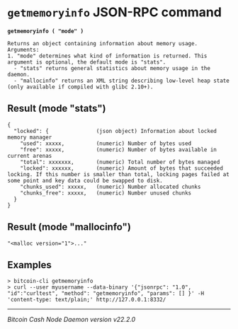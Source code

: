 `getmemoryinfo` JSON-RPC command
================================

**`getmemoryinfo ( "mode" )`**

```
Returns an object containing information about memory usage.
Arguments:
1. "mode" determines what kind of information is returned. This argument is optional, the default mode is "stats".
  - "stats" returns general statistics about memory usage in the daemon.
  - "mallocinfo" returns an XML string describing low-level heap state (only available if compiled with glibc 2.10+).
```

Result (mode "stats")
---------------------

```
{
  "locked": {               (json object) Information about locked memory manager
    "used": xxxxx,          (numeric) Number of bytes used
    "free": xxxxx,          (numeric) Number of bytes available in current arenas
    "total": xxxxxxx,       (numeric) Total number of bytes managed
    "locked": xxxxxx,       (numeric) Amount of bytes that succeeded locking. If this number is smaller than total, locking pages failed at some point and key data could be swapped to disk.
    "chunks_used": xxxxx,   (numeric) Number allocated chunks
    "chunks_free": xxxxx,   (numeric) Number unused chunks
  }
}
```

Result (mode "mallocinfo")
--------------------------

```
"<malloc version="1">..."
```

Examples
--------

```
> bitcoin-cli getmemoryinfo
> curl --user myusername --data-binary '{"jsonrpc": "1.0", "id":"curltest", "method": "getmemoryinfo", "params": [] }' -H 'content-type: text/plain;' http://127.0.0.1:8332/
```

***

*Bitcoin Cash Node Daemon version v22.2.0*
